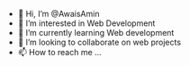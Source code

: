 - 👋 Hi, I’m @AwaisAmin
- 👀 I’m interested in Web Development
- 🌱 I’m currently learning Web development
- 💞️ I’m looking to collaborate on web projects
- 📫 How to reach me ...

<!---
AwaisAmin/AwaisAmin is a ✨ special ✨ repository because its `README.md` (this file) appears on your GitHub profile.
You can click the Preview link to take a look at your changes.
--->

